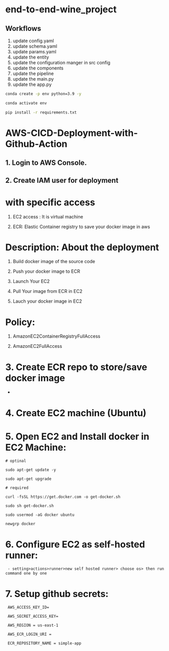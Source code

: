 # end-to-end-wine_project

## Workflows

1. update config.yaml
2. update schema.yaml
3. update params.yaml
4. update the entity
5. update the configuration manger in src config
6. update the components
7. update the pipeline
8. update the main.py 
9. update the app.py



```bash
conda create -p env python=3.9 -y
```
```bash
conda activate env
```

```bash
pip install -r requirements.txt
```


# AWS-CICD-Deployment-with-Github-Action

## 1. Login to AWS Console.

## 2. Create IAM user for deployment

# with specific access

1. EC2 access : It is virtual machine

2. ECR: Elastic Container registry to save your docker    image in aws


# Description: About the deployment

1. Build docker image of the source code

2. Push your docker image to ECR

3. Launch Your EC2 

4. Pull Your image from ECR in EC2

5. Lauch your docker image in EC2

# Policy:

1. AmazonEC2ContainerRegistryFullAccess

2. AmazonEC2FullAccess

# 3. Create ECR repo to store/save docker image

-

# 4. Create EC2 machine (Ubuntu)


# 5. Open EC2 and Install docker in EC2 Machine:

    # optinal

    sudo apt-get update -y

    sudo apt-get upgrade

    # required

    curl -fsSL https://get.docker.com -o get-docker.sh

    sudo sh get-docker.sh

    sudo usermod -aG docker ubuntu

    newgrp docker


# 6. Configure EC2 as self-hosted runner:

     - setting>actions>runner>new self hosted runner> choose os> then run command one by one

# 7. Setup github secrets:

     AWS_ACCESS_KEY_ID=

     AWS_SECRET_ACCESS_KEY=

     AWS_REGION = us-east-1

     AWS_ECR_LOGIN_URI = 

     ECR_REPOSITORY_NAME = simple-app




